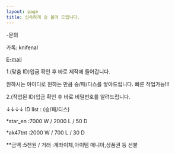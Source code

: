 ```yaml
---
layout: page
title: 신속하게 승 올려 드립니다.
---
```


-문의

카톡: knifenal

[E-mail](kickitlikedrummer@gmail.com)


1.(맞춤 ID)입금 확인 후 바로 제작에 들어갑니다.

 원하시는 아이디로 원하는 만큼 승/패/디스를 쌓아드립니다. 빠른 작업가능!!! 


2.(작업된 ID)입금 확인 후 바로 비밀번호를 알려드립니다.

↓↓↓↓ ID list : (승/패/디스)



*star_en :7000 W / 2000 L / 50 D

*ak47tnt :2000 W / 700 L / 30 D

**금액 :5천원 / 거래 :계좌이체,아이템 매니아,상품권 등 선불

